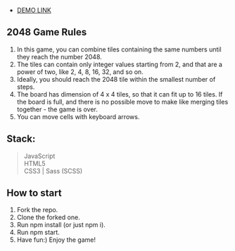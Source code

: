 - [DEMO LINK](https://smiyka.github.io/2048_game/)

## 2048 Game Rules

1. In this game, you can combine tiles containing the same numbers until they reach the number 2048.<br>
2. The tiles can contain only integer values starting from 2, and that are a power of two, like 2, 4, 8, 16, 32, and so on.<br>
3. Ideally, you should reach the 2048 tile within the smallest number of steps.<br>
4. The board has dimension of 4 x 4 tiles, so that it can fit up to 16 tiles. If the board is full, and there is no possible move to make like merging tiles together - the game is over.<br>
5. You can move cells with keyboard arrows.<br>

## Stack:
> JavaScript<br>
> HTML5<br>
> CSS3 | Sass (SCSS)<br>

## How to start
1. Fork the repo.<br>
2. Clone the forked one.<br>
3. Run npm install (or just npm i).<br>
4. Run npm start.<br>
5. Have fun:) Enjoy the game!<br>


